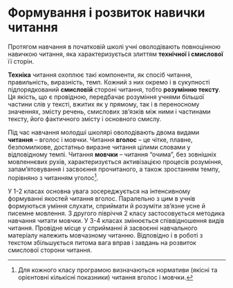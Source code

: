 Формування і розвиток навички читання
=============================================
Протягом навчання в початковій школі учні оволодівають повноцінною навичкою читання, яка характеризується злиттям **технічної і смислової** її сторін.

**Техніка** читання охоплює такі компоненти, як спосіб читання, правильність, виразність, темп. Кожний з них окремо і в сукупності підпорядкований **смисловій** стороні читання, тобто **розумінню тексту**. Ця якість, що є провідною, передбачає розуміння учнями більшої частини слів у тексті, вжитих як у прямому, так і в переносному значеннях, змісту речень, смислових зв’язків між ними і частинами тексту, його фактичного змісту і основного смислу.

Під час навчання молодші школярі оволодівають двома видами **читання** – вголос і мовчки. Читання **вголос** – це чітке, плавне, безпомилкове, достатньо виразне читання цілими словами у відповідному темпі. Читання **мовчки** – читання “очима”, без зовнішніх мовленнєвих рухів, характеризується активізацією процесів розуміння, запам’ятовування і засвоєння прочитаного, а також зростанням темпу, порівняно з читанням уголос[^1].

У 1-2 класах основна увага зосереджується на інтенсивному формуванні якостей читання вголос. Паралельно з цим в учнів формуються уміння слухати, сприймати й розуміти зв’язне усне й писемне мовлення. З другого півріччя 2 класу застосовується методика навчання читати мовчки. У 3-4 класах змінюється співвідношення видів читання. Провідне місце у сприйманні й засвоєнні навчального матеріалу належить мовчазному читанню. Відповідно і в роботі з текстом збільшується питома вага вправ і завдань на розвиток смислової сторони читання.

[^1]: Для кожного класу програмою визначаються нормативи (якісні та орієнтовні кількісні показники) читання вголос і мовчки.